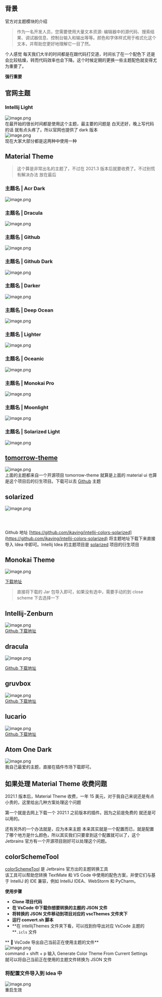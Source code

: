 ## 背景

官方对主题模块的介绍

> 作为一名开发人员，您需要使用大量文本资源: 编辑器中的源代码、搜索结果、调试器信息、控制台输入和输出等等。颜色和字体样式用于格式化这个文本，并帮助您更好地理解它一目了然。

个人感觉 每天我们大半的时间都是在跟代码打交道，时间长了在一个配色下 还是会比较枯燥，转而代码效率也会下降。这个时候定期的更换一些主题配色就变得尤为重要了。

**强行重要**

## 官网主题

### Intellij Light

![image.png](images/theme-idea/fd16cc08591b269efd6fad56e8eba35b.png)<br />在最开始的很长时间都是使用这个主题，最主要的问题是 白天还好，晚上写代码的话 就有点头疼了。所以官网也提供了 dark 版本<br />![image.png](images/theme-idea/693c28d4cd5d1d02d0cdba965daef9c7.png)<br />现在大家大部分都是这两种中使用一种

## Material Theme

> 这个算是非常出名的主题了，不过在 2021.3 版本后就要收费了。不过别慌有解决办法 放在最后

### 主题名 | Acr Dark

![image.png](images/theme-idea/e235de688025dbe06d3cc738cd33eb31.png)

### 主题名 | Dracula

![image.png](images/theme-idea/f23f901ae9e86e77f29157643e17e2bc.png)

### 主题名 | Github

![image.png](images/theme-idea/f3c4dc40c34248a95b88ca8f38b3425a.png)

### 主题名 | Github Dark

![image.png](images/theme-idea/45bd6208af6eec3422fa105f993c7468.png)

### 主题名 | Darker

![image.png](images/theme-idea/fe51d678d77ad35072f02cd74aeb55e5.png)

### 主题名 | Deep Ocean

![image.png](images/theme-idea/64ca7cfd379eb4834b72ad3a55d82933.png)

### 主题名 | Lighter

![image.png](images/theme-idea/076d24d803bf01e7c41714d3c156e31b.png)

### 主题名 | Oceanic

![image.png](images/theme-idea/c2f44467128ccf6c18a190809a86a319.png)

### 主题名 | Monokai Pro

![image.png](images/theme-idea/fc8197f89e3ea11942f0aaf2c35bc91c.png)

### 主题名 | Moonlight

![image.png](images/theme-idea/b34ae6b8ea02967958e38b441d1080ea.png)

### 主题名 | Solarized Light

![image.png](images/theme-idea/377736caae02f3e897b055eb50e7770a.png)

###

## [tomorrow-theme](https://github.com/chriskempson/tomorrow-theme)

![image.png](images/theme-idea/e031f2d8bf08a1fca8282f7d8ad76ba5.png)<br />上面的主题都来自一个开源项目 tomorrow-theme 就算是上面的 material ui 也算是这个项目后的衍生项目。下载可以去 [Github](https://github.com/chriskempson/tomorrow-theme) 主题

## solarized

![image.png](images/theme-idea/b9f922152e82c7c452dfa9b1fb010ffd.png)

### <br />

Github 地址 [https://github.com/jkaving/intellij-colors-solarized](https://github.com/jkaving/intellij-colors-solarized) 将主题地址下载下来直接导入 Idea 中即可。Intellij Idea 的主题项目是 [solarized](https://github.com/altercation/solarized) 项目的衍生项目

## Monokai Theme

![image.png](images/theme-idea/e73e1c160268c446621dfeb834271925.png)

[下载地址](https://darekkay.com/blog/monokai-theme-intellij/dk-monokai-142.jar)

> 直接将下载的 Jar 包导入即可，如果没有选中，需要手动的到 close scheme 下去选择一下

## Intellij-Zenburn

![image.png](images/theme-idea/910e166c809deb2afce4db657fcb3653.png)<br />[Github 下载地址](https://github.com/pedropenna/Intellij-Zenburn)

## dracula

![image.png](images/theme-idea/4ebb2a7247bca97d3988e49edf5d0775.png)

[Github 下载地址](https://github.com/dracula/jetbrains)

## gruvbox

![image.png](images/theme-idea/4b707192881f107772ef17153a9a98c9.png)<br />[Github 下载地址](https://github.com/Vincent-P/gruvbox-intellij-theme)

## lucario

![image.png](images/theme-idea/33012cd0db99e493f6d0732badeffb98.png)<br />[Github 下载地址](https://github.com/raphamorim/lucario#jetbrains-editors)

## Atom One Dark

![image.png](images/theme-idea/5c67b818e40c24b183040292deb100c8.png)<br />我自己最爱的主题，直接在插件市场下载即可。

## 如果处理 Material Theme 收费问题

2021.1 版本后，Material Theme 收费，一年 15 美元，对于我自己来说还是有点小贵的，这里给出几种方案处理这个问题

第一个就是去网上下载一个 2021.1 之前版本的插件。因为之前是免费的 就还是可以用的。

还有另外的一个办法就是，应为本来主题 本来其实就是一个配置而已，就是配置了哪个地方是什么颜色，所以其实我们只要拿到这个配置就可以了，这个 Jetbrains 官方有一个开源项目刚好可以处理这个问题。

## colorSchemeTool

[colorSchemeTool](https://github.com/JetBrains/colorSchemeTool) 是 Jetbrains 官方出的主题转换工具<br />该工具可以帮助您转换 TextMate 和 VS Code 中使用的配色方案，并使它们与基于 IntelliJ 的 IDE 兼容，例如 IntelliJ IDEA、WebStorm 和 PyCharm。

**使用步骤**

- **Clone 项目代码**
- **在 VsCode 中下载你想要转换的主题的 JSON 文件**
- **将转换的 JSON 文件移动到项目对应的 vscThemes 文件夹下**
- **运行 convert.sh 脚本**
- **在 intellijThemes 文件夹下看，可以找到你导出对应 VsCode 主题的 **`.icls` 文件

** 🌈 VsCode 导出自己当前正在使用主题的文件**<br />![image.png](images/theme-idea/91152037aaae3dc5c9838a82c1f0476c.png)<br />command + shift + p 输入 Generate Color Theme From Current Settings<br />就可以将自己当前正在使用的主题文件转换为 JSON 文件

### 将配置文件导入到 Idea 中

![image.png](images/theme-idea/e092ec47f61b000cf351abc9afc2830a.png)<br />重启生效
